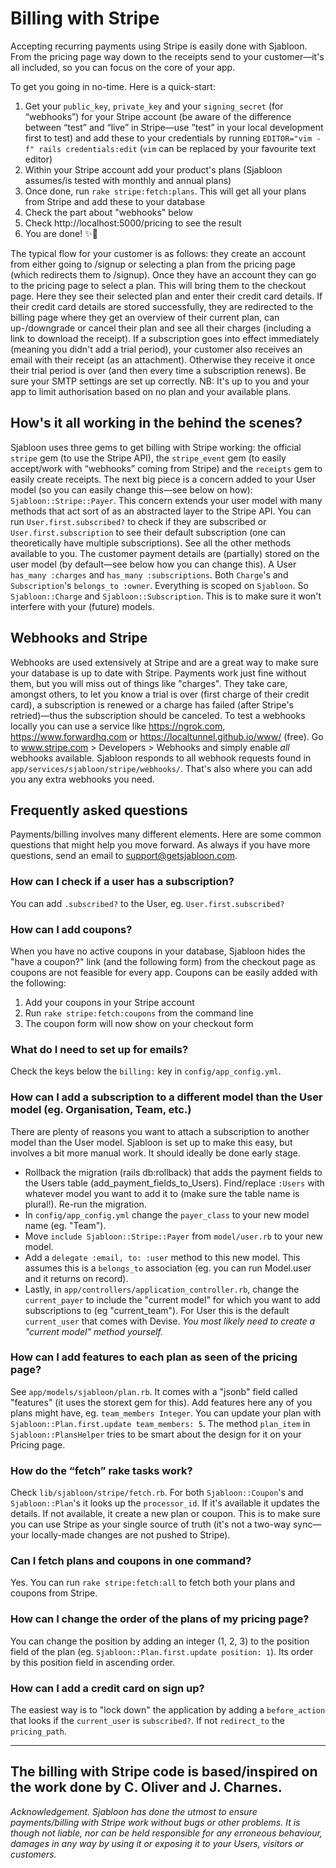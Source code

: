 # Billing with Stripe
Accepting recurring payments using Stripe is easily done with Sjabloon. From the pricing page way down to the receipts send to your customer—it's all included, so you can focus on the core of your app.

To get you going in no-time. Here is a quick-start:

1. Get your `public_key`, `private_key` and your `signing_secret` (for “webhooks”) for your Stripe account (be aware of the difference between “test” and “live” in Stripe—use ”test” in your local development first to test) and add these to your credentials by running `EDITOR="vim -f" rails credentials:edit` (`vim` can be replaced by your favourite text editor)
2. Within your Stripe account add your product's plans (Sjabloon  assumes/is tested with monthly and annual plans)
3. Once done, run `rake stripe:fetch:plans`. This will get all your plans from Stripe and add these to your database
4. Check the part about "webhooks" below
5. Check http://localhost:5000/pricing to see the result
6. You are done! ✨🤑

The typical flow for your customer is as follows: they create an account from either going to /signup or selecting a plan from the pricing page (which redirects them to /signup). Once they have an account they can go to the pricing page to select a plan. This will bring them to the checkout page. Here they see their selected plan and enter their credit card details. If their credit card details are stored successfully, they are redirected to the billing page where they get an overview of their current plan, can up-/downgrade or cancel their plan and see all their charges (including a link to download the receipt).
If a subscription goes into effect immediately (meaning you didn't add a trial period), your customer also receives an email with their receipt (as an attachment). Otherwise they receive it once their trial period is over (and then every time a subscription renews). Be sure your SMTP settings are set up correctly.
NB: It's up to you and your app to limit authorisation based on no plan and your available plans.

## How's it all working in the behind the scenes?
Sjabloon uses three gems to get billing with Stripe working: the official `stripe` gem (to use the Stripe API), the `stripe_event` gem (to easily accept/work with “webhooks” coming from Stripe) and the `receipts` gem to easily create receipts.
The next big piece is a concern added to your User model (so you can easily change this—see below on how): `Sjabloon::Stripe::Payer`. This concern extends your user model with many methods that act sort of as an abstracted layer to the Stripe API. You can run `User.first.subscribed?` to check if they are subscribed or `User.first.subscription` to see their default subscription (one can theoretically have multiple subscriptions). See all the other methods available to you.
The customer payment details are (partially) stored on the user model (by default—see below how you can change this). A User `has_many :charges` and `has_many :subscriptions`. Both `Charge`'s and `Subscription`'s `belongs_to :owner`.
Everything is scoped on `Sjabloon`. So `Sjabloon::Charge` and `Sjabloon::Subscription`. This is to make sure it won't interfere with your (future) models.

## Webhooks and Stripe
Webhooks are used extensively at Stripe and are a great way to make sure your database is up to date with Stripe.
Payments work just fine without them, but you will miss out of things like "charges". They take care, amongst others, to let you know a trial is over (first charge of their credit card), a subscription is renewed or a charge has failed (after Stripe's retried)—thus the subscription should be canceled.
To test a webhooks locally you can use a service like https://ngrok.com, https://www.forwardhq.com or https://localtunnel.github.io/www/ (free). Go to www.stripe.com > Developers > Webhooks and simply enable _all_ webhooks available. Sjabloon responds to all webhook requests found in `app/services/sjabloon/stripe/webhooks/`. That's also where you can add you any extra webhooks you need.

## Frequently asked questions
Payments/billing involves many different elements. Here are some common questions that might help you move forward. As always if you have more questions, send an email to support@getsjabloon.com.

### How can I check if a user has a subscription?
You can add `.subscribed?` to the User, eg. `User.first.subscribed?`

### How can I add coupons?
When you have no active coupons in your database, Sjabloon hides the "have a coupon?" link (and the following form) from the checkout page as coupons are not feasible for every app.
Coupons can be easily added with the following:

1. Add your coupons in your Stripe account
2. Run `rake stripe:fetch:coupons` from the command line
3. The coupon form will now show on your checkout form

### What do I need to set up for emails?
Check the keys below the `billing:` key in `config/app_config.yml`.

### How can I add a subscription to a different model than the User model (eg. Organisation, Team, etc.)
There are plenty of reasons you want to attach a subscription to another model than the User model. Sjabloon is set up to make this easy, but involves a bit more manual work. It should ideally be done early stage.

- Rollback the migration (rails db:rollback) that adds the payment fields to the Users table (add_payment_fields_to_Users). Find/replace `:Users` with whatever model you want to add it to (make sure the table name is plural!). Re-run the migration.
- In `config/app_config.yml` change the `payer_class` to your new model name (eg. "Team").
- Move `include Sjabloon::Stripe::Payer` from `model/user.rb` to your new model.
- Add a `delegate :email, to: :user` method to this new model. This assumes this is a `belongs_to` association (eg. you can run Model.user and it returns on record).
- Lastly, in `app/controllers/application_controller.rb`, change the `current_payer` to include the "current model" for which you want to add subscriptions to (eg "current_team"). For User this is the default `current_user` that comes with Devise. _You most likely need to create a "current model" method yourself._

### How can I add features to each plan as seen of the pricing page?
See `app/models/sjabloon/plan.rb`. It comes with a "jsonb" field called "features" (it uses the storext gem for this). Add features here any of you plans might have, eg. `team_members Integer`. You can update your plan with `Sjabloon::Plan.first.update team_members: 5`. The method `plan_item` in `Sjabloon::PlansHelper` tries to be smart about the design for it on your Pricing page.

### How do the “fetch” rake tasks work?
Check `lib/sjabloon/stripe/fetch.rb`. For both `Sjabloon::Coupon`'s and `Sjabloon::Plan`'s it looks up the `processor_id`. If it's available it updates the details. If not available, it create a new plan or coupon. This is to make sure you can use Stripe as your single source of truth (it's not a two-way sync—your locally-made changes are not pushed to Stripe).

### Can I fetch plans and coupons in one command?
Yes. You can run `rake stripe:fetch:all` to fetch both your plans and coupons from Stripe.

### How can I change the order of the plans of my pricing page?
You can change the position by adding an integer (1, 2, 3) to the position field of the plan (eg. `Sjabloon::Plan.first.update position: 1`). Its order by this position field in ascending order.

### How can I add a credit card on sign up?
The easiest way is to "lock down" the application by adding a `before_action` that looks if the `current_user` is `subscribed?`. If not `redirect_to` the `pricing_path`.










---
The billing with Stripe code is based/inspired on the work done by C. Oliver and J. Charnes.
---
_Acknowledgement. Sjabloon has done the utmost to ensure payments/billing with Stripe work without bugs or other problems. It is though not liable, nor can be held responsible for any erroneous behaviour, damages in any way by using it or exposing it to your Users, visitors or customers._
